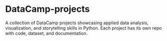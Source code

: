 # DataCamp-projects
A collection of DataCamp projects showcasing applied data analysis, visualization, and storytelling skills in Python. Each project has its own repo with code, dataset, and documentation.
